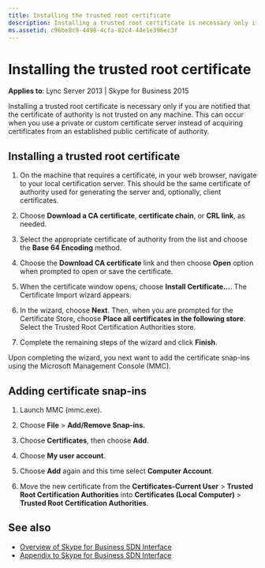 ```yaml
---
title: Installing the trusted root certificate
description: Installing a trusted root certificate is necessary only if you are notified that the certificate of authority is not trusted on any machine.
ms.assetid: c96be8c9-4498-4cfa-82c4-44e1e396ec3f
---
```



# Installing the trusted root certificate


  
    
    

 **Applies to**: Lync Server 2013 | Skype for Business 2015
 
Installing a trusted root certificate is necessary only if you are notified that the certificate of authority is not trusted on any machine. This can occur when you use a private or custom certificate server instead of acquiring certificates from an established public certificate of authority.

## Installing a trusted root certificate

1. On the machine that requires a certificate, in your web browser, navigate to your local certification server. This should be the same certificate of authority used for generating the server and, optionally, client certificates.
    
  
2. Choose **Download a CA certificate**, **certificate chain**, or **CRL link**, as needed.
    
  
3. Select the appropriate certificate of authority from the list and choose the **Base 64 Encoding** method.
    
  
4. Choose the **Download CA certificate** link and then choose **Open** option when prompted to open or save the certificate.
    
  
5. When the certificate window opens, choose **Install Certificate…**. The Certificate Import wizard appears.
    
  
6. In the wizard, choose **Next**. Then, when you are prompted for the Certificate Store, choose **Place all certificates in the following store**. Select the Trusted Root Certification Authorities store.
    
  
7. Complete the remaining steps of the wizard and click **Finish**.
    
  
Upon completing the wizard, you next want to add the certificate snap-ins using the Microsoft Management Console (MMC).
  

## Adding certificate snap-ins


1. Launch MMC (mmc.exe).
    
  
2. Choose **File** > **Add/Remove Snap-ins**.
    
  
3. Choose **Certificates**, then choose **Add**.
    
  
4. Choose **My user account**.
    
  
5. Choose **Add** again and this time select **Computer Account**.
    
  
6. Move the new certificate from the **Certificates-Current User** > **Trusted Root Certification Authorities** into **Certificates (Local Computer)** > **Trusted Root Certification Authorities**.

## See also
<a name="bk_addresources"> </a>

-  [Overview of Skype for Business SDN Interface](overview.md)
-  [Appendix to Skype for Business SDN Interface](appendix.md)
    
  


